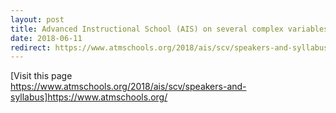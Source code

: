 ```yaml
---
layout: post
title: Advanced Instructional School (AIS) on several complex variables for the period June 11 to June 23, 2018
date: 2018-06-11
redirect: https://www.atmschools.org/2018/ais/scv/speakers-and-syllabus
---
```


[Visit this page <br>
https://www.atmschools.org/2018/ais/scv/speakers-and-syllabus]https://www.atmschools.org/
